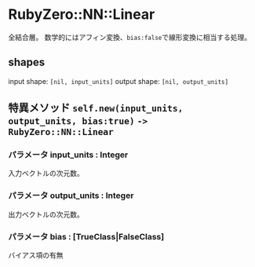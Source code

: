 # RubyZero::NN::Linear

全結合層。
数学的にはアフィン変換、`bias:false`で線形変換に相当する処理。

## shapes
input shape: `[nil, input_units]`
output shape: `[nil, output_units]`

## 特異メソッド `self.new(input_units, output_units, bias:true)` `-> RubyZero::NN::Linear`

### パラメータ input_units : Integer
入力ベクトルの次元数。

### パラメータ output_units : Integer
出力ベクトルの次元数。

### パラメータ bias : [TrueClass|FalseClass]
バイアス項の有無

